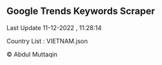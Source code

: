 

## Google Trends Keywords Scraper 
 
Last Update 11-12-2022 , 11:28:14

Country List :
VIETNAM.json



© Abdul Muttaqin 
